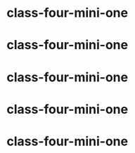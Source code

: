 # class-four-mini-one
# class-four-mini-one
# class-four-mini-one
# class-four-mini-one
# class-four-mini-one
